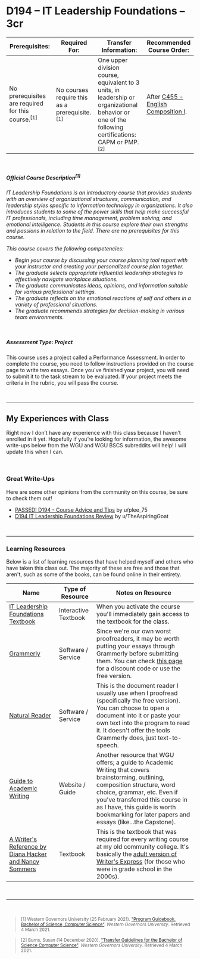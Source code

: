 # D194 – IT Leadership Foundations – 3cr
| Prerequisites: | Required For: | Transfer Information: | Recommended Course Order: |
| -------------------- | ------------------- | ----------------- | ----------------- |
| No prerequisites are required for this course.<sup>[1]</sup> | No courses require this as a prerequisite.<sup>[1]</sup> | One upper division course, equivalent to 3 units, in leadership or organizational behavior or one of the following certifications: CAPM or PMP.<sup>[2]</sup> | After [C455 - English Composition I](C455.md). |

<br />

##### Official Course Description<sup>[1]</sup>
*IT Leadership Foundations is an introductory course that provides students with an overview of organizational structures, communication, and leadership styles specific to information technology in organizations. It also introduces students to some of the power skills that help make successful IT professionals, including time management, problem solving, and emotional intelligence. Students in this course explore their own strengths and passions in relation to the field. There are no prerequisites for this course.*

*This course covers the following competencies:*
- *Begin your course by discussing your course planning tool report with your instructor and creating your personalized course plan together.*
- *The graduate selects appropriate influential leadership strategies to effectively navigate workplace situations.*
- *The graduate communicates ideas, opinions, and information suitable for various professional settings.*
- *The graduate reflects on the emotional reactions of self and others in a variety of professional situations.*
- *The graduate recommends strategies for decision-making in various team environments.*

<br />

##### Assessment Type: Project
This course uses a project called a Performance Assessment. In order to complete the course, you need to follow instructions provided on the course page to write two essays. Once you've finished your project, you will need to submit it to the task stream to be evaluated. If your project meets the criteria in the rubric, you will pass the course.

<br />

----


## My Experiences with Class
Right now I don’t have any experience with this class because I haven’t enrolled in it yet. Hopefully if you’re looking for information, the awesome write-ups below from the WGU and WGU BSCS subreddits will help! I will update this when I can.


<br />

### Great Write-Ups
Here are some other opinions from the community on this course, be sure to check them out!

-  [PASSED! D194 - Course Advice and Tips](https://www.reddit.com/r/WGU_CompSci/comments/jo3k04/passed_d194_course_advice_and_tips/) by u/plee_75 
-  [D194 IT Leadership Foundations Review](https://www.reddit.com/r/WGUIT/comments/k3o3ha/d194_it_leadership_foundations_review/) by u/TheAspiringGoat 


<br />



----

### Learning Resources
Below is a list of learning resources that have helped myself and others who have taken this class out. The majority of these are free and those that aren't, such as some of the books, can be found online in their entirety.

| Name | Type of Resource | Notes on Resource |
| ---- |  ----------------- | ----------------- |
| [IT Leadership Foundations Textbook](https://my.wgu.edu/) | Interactive Textbook | When you activate the course you'll immediately gain access to the textbook for the class. | 
| [Grammerly](https://www.grammarly.com/) | Software / Service | Since we're our own worst proofreaders, it may be worth putting your essays through Grammerly before submitting them. You can check [this page](https://cm.wgu.edu/t5/Writing-Center-Knowledge-Base/Need-Writing-Support-gt-START-HERE-lt/ta-p/25830) for a discount code or use the free version. | 
| [Natural Reader](https://www.naturalreaders.com/) | Software / Service | This is the document reader I usually use when I proofread (specifically the free version). You can choose to open a document into it or paste your own text into the program to read it. It doesn't offer the tools Grammerly does, just text-to-speech. | 
| [Guide to Academic Writing](https://wgu.mindedgeonline.com/index.php) | Website / Guide | Another resource that WGU offers; a guide to Academic Writing that covers brainstorming, outlining, composition structure, word choice, grammar, etc. Even if you've transferred this course in as I have, this guide is worth bookmarking for later papers and essays (like...the Capstone).  | 
| [A Writer's Reference by Diana Hacker and Nancy Sommers](https://www.macmillanlearning.com/college/us/product/A-Writers-Reference/p/1319169406) | Textbook | This is the textbook that was required for every writing course at my old community college. It's basically the [adult version of Writer's Express](https://images.app.goo.gl/cyVSDSRbJEbocTBj9) (for those who were in grade school in the 2000s). |


<br />



----
 
<br />

> <sub>[1] Western Governors University (25 February 2021). ["Program Guidebook. Bachelor of Science, Computer Science"](https://www.wgu.edu/content/dam/western-governors/documents/programguides/2017-guides/it/BSCS.pdf). *Western Governors University*. Retrieved 4 March 2021.</sub>

> <sub>[2] Burns, Susan (14 December 2020). ["Transfer Guidelines for the Bachelor of Science Computer Science"](https://partners.wgu.edu/Pages/BSCS.aspx). *Western Governors University*. Retrieved 4 March 2021.</sub>

